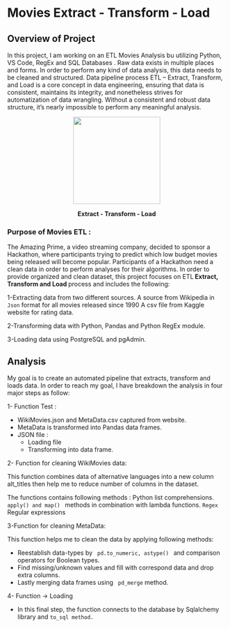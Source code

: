 # Movies Extract - Transform - Load

## Overview of Project

In this project, I am working on an ETL Movies Analysis bu utilizing Python, VS Code, RegEx and SQL Databases .
Raw data exists in multiple places and forms. In order to perform any kind of data analysis, this data needs to be cleaned and structured. Data pipeline process ETL – Extract, Transform, and Load is a core concept in data engineering, ensuring that data is consistent, maintains its integrity, and nonetheless strives for automatization of data wrangling. Without a consistent and robust data structure, it’s nearly impossible to perform any meaningful analysis.
<p align="center">
<img height="200" src="https://user-images.githubusercontent.com/98676400/160135715-8dc613dc-08af-424d-ac2d-76ca457803be.png"
</p>
<p align="center">
<b>Extract - Transform - Load  </b> </p> 

### Purpose of Movies ETL :

The Amazing Prime, a video streaming company, decided to sponsor a Hackathon, where participants trying to predict which low budget movies being released will become popular. Participants of a Hackathon need a clean data in order to perform analyses for their algorithms. In order to provide organized and clean dataset, this project focuses on ETL<b> Extract, Transform and Load </b> process and includes the following:

1-Extracting data from two different sources.
    A source from Wikipedia in <code>Json</code> format for all movies released since 1990
    A csv file  from Kaggle website for rating data.

2-Transforming data with Python, Pandas and Python RegEx module.

3-Loading data using PostgreSQL and pgAdmin.


## Analysis

My goal is to create an automated pipeline that extracts, transform and loads data. In order to reach my goal, I have breakdown the analysis in four major steps as follow:

1- Function Test :

* WikiMovies.json and MetaData.csv captured from website.
* MetaData is transformed into Pandas data frames.
* JSON file :
   * Loading file 
   * Transforming into data frame.

2- Function for cleaning WikiMovies data:

This function combines data of alternative languages into a new column alt_titles then help me to reduce number of columns in the dataset. 

The functions contains following methods :
    Python list comprehensions.
    <code>apply() and map() </code> methods in combination with lambda functions.
    <code>Regex</code> Regular expressions

3-Function for cleaning MetaData:

This function helps me to clean the data by applying following methods:
* Reestablish data-types by <code> pd.to_numeric, astype() </code> and  comparison operators for Boolean types.
* Find missing/unknown values and fill with correspond data and drop extra columns.
* Lastly merging data frames using <code> pd_merge</code> method.

4- Function -> Loading 
    
* In this final step, the function connects to the database by Sqlalchemy library and <code>to_sql method.</code>




